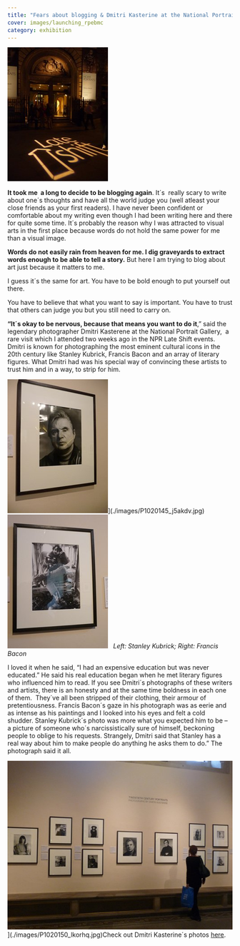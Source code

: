 ```yaml
---
title: "Fears about blogging & Dmitri Kasterine at the National Portrait Gallery"
cover: images/launching_rpebmc
category: exhibition
---
```

![](./images/P1020140_frw3v3.jpg "National Portrait Gallery Late Shift Events")

**It took me  a long to decide to be blogging again**. It´s  really scary to write about one´s thoughts and have all the world judge you (well atleast your close friends as your first readers). I have never been confident or comfortable about my writing even though I had been writing here and there for quite some time. It´s probably the reason why I was attracted to visual arts in the first place because words do not hold the same power for me than a visual image.

**Words do not easily rain from heaven for me. I dig graveyards to extract words enough to be able to tell a story.** But here I am trying to blog about art just because it matters to me. 

I guess it´s the same for art. You have to be bold enough to put yourself out there.

You have to believe that what you want to say is important. You have to trust that others can judge you but you still need to carry on.

**“It´s okay to be nervous, because that means you want to do it**,” said the legendary photographer Dmitri Kasterene at the National Portrait Gallery,  a rare visit which I attended two weeks ago in the NPR Late Shift events. Dmitri is known for photographing the most eminent cultural icons in the 20th century like Stanley Kubrick, Francis Bacon and an array of literary figures. What Dmitri had was his special way of convincing these artists to trust him and in a way, to strip for him.

![](./images/P1020145_j5akdv.jpg "Francis Bacon by Dmitri Kasterene")](./images/P1020145_j5akdv.jpg) [![](./images/P1020149_tpqb1l.jpg "Stanley Kubric by Dmitri Kasterene")](./images/P1020149_tpqb1l.jpg)
 
*Left: Stanley Kubrick; Right: Francis Bacon*

I loved it when he said, “I had an expensive education but was never educated.” He said his real education began when he met literary figures who influenced him to read. If you see Dmitri´s photographs of these writers and artists, there is an honesty and at the same time boldness in each one of them.  They´ve all been stripped of their clothing, their armour of pretentiousness. Francis Bacon´s gaze in his photograph was as eerie and as intense as his paintings and I looked into his eyes and felt a cold shudder. Stanley Kubrick´s photo was more what you expected him to be – a picture of someone who´s narcissistically sure of himself, beckoning people to oblige to his requests. Strangely, Dmitri said that Stanley has a real way about him to make people do anything he asks them to do.” The photograph said it all.

![](./images/P1020150_lkorhq.jpg "Dmitri Kasterene´s exhibit at the National Portrait Gallery")](./images/P1020150_lkorhq.jpg)Check out Dmitri Kasterine´s photos [here](http://www.kasterine.com/ "Dmitri Kasterine").